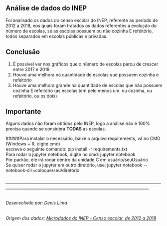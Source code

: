 ## Análise de dados do INEP

Foi analisado os dados do censo escolar do INEP, referente ao período de 2012 a 2018, nos quais foram tratados os dados referentes a evolução do número de escolas, se as escolas possuem ou não cozinha E refeitório, todos separados em escolas públicas e privadas.  
  
## Conclusão
1. É possível ver nos gráficos que o número de escolas parou de crescer entre 2017 e 2018
2. Houve uma melhora na quantidade de escolas que possuem cozinha e refeitório
3. Houve uma melhora grande na quantidade de escolas que não possuem cozinha E refeitório (as escolas tem pelo menos um: ou cozinha, ou refeitório, ou os dois)
  
## Importante
Alguns dados não foram obtidos pelo INEP, logo a análise não é 100% precisa quando se considera **TODAS** as escolas.  

#####Para instalar o necessário, baixe o arquivo requirements, vá no CMD (Windows + R, digite cmd)  
escreva o seguinte comando: pip install -r requirements.txt  
Para rodar o jupyter notebook, digite no cmd: jupyter notebook  
Por padrão, ele irá rodar dentro da unidade C em usuário/seuUsuário  
Se quiser rodar o jupyter em outro diretório, use: jupyter notebook --notebook-dir=coloque/seu/diretório  


###### ______________________________________________________________________________________________________________________________________________________

###### Desenvolvido por: Denis Lima
###### Origem dos dados: [Microdados do INEP - Censo escolar, de 2012 a 2018](http://inep.gov.br/microdados)
